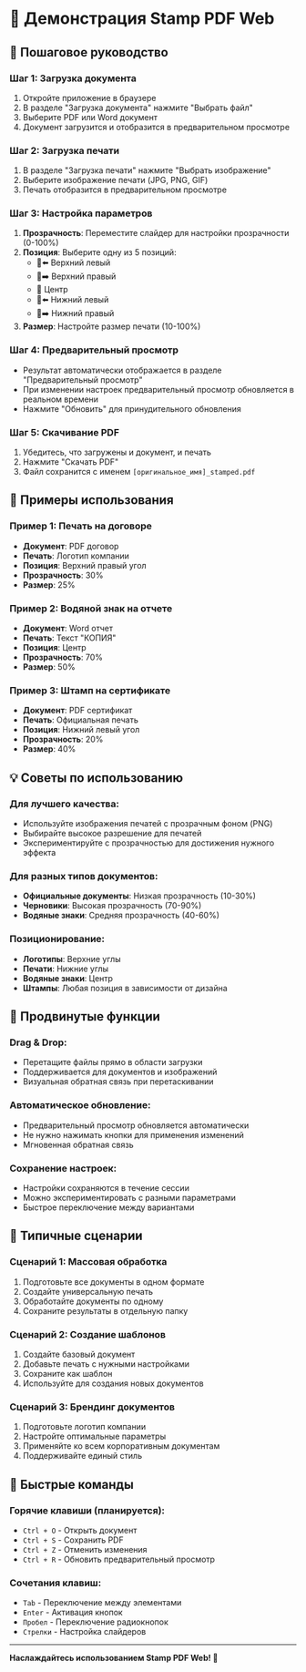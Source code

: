 # 🎯 Демонстрация Stamp PDF Web

## 📖 Пошаговое руководство

### Шаг 1: Загрузка документа
1. Откройте приложение в браузере
2. В разделе "Загрузка документа" нажмите "Выбрать файл"
3. Выберите PDF или Word документ
4. Документ загрузится и отобразится в предварительном просмотре

### Шаг 2: Загрузка печати
1. В разделе "Загрузка печати" нажмите "Выбрать изображение"
2. Выберите изображение печати (JPG, PNG, GIF)
3. Печать отобразится в предварительном просмотре

### Шаг 3: Настройка параметров
1. **Прозрачность**: Переместите слайдер для настройки прозрачности (0-100%)
2. **Позиция**: Выберите одну из 5 позиций:
   - 🔼⬅️ Верхний левый
   - 🔼➡️ Верхний правый
   - 🎯 Центр
   - 🔽⬅️ Нижний левый
   - 🔽➡️ Нижний правый
3. **Размер**: Настройте размер печати (10-100%)

### Шаг 4: Предварительный просмотр
- Результат автоматически отображается в разделе "Предварительный просмотр"
- При изменении настроек предварительный просмотр обновляется в реальном времени
- Нажмите "Обновить" для принудительного обновления

### Шаг 5: Скачивание PDF
1. Убедитесь, что загружены и документ, и печать
2. Нажмите "Скачать PDF"
3. Файл сохранится с именем `[оригинальное_имя]_stamped.pdf`

## 🎨 Примеры использования

### Пример 1: Печать на договоре
- **Документ**: PDF договор
- **Печать**: Логотип компании
- **Позиция**: Верхний правый угол
- **Прозрачность**: 30%
- **Размер**: 25%

### Пример 2: Водяной знак на отчете
- **Документ**: Word отчет
- **Печать**: Текст "КОПИЯ"
- **Позиция**: Центр
- **Прозрачность**: 70%
- **Размер**: 50%

### Пример 3: Штамп на сертификате
- **Документ**: PDF сертификат
- **Печать**: Официальная печать
- **Позиция**: Нижний левый угол
- **Прозрачность**: 20%
- **Размер**: 40%

## 💡 Советы по использованию

### Для лучшего качества:
- Используйте изображения печатей с прозрачным фоном (PNG)
- Выбирайте высокое разрешение для печатей
- Экспериментируйте с прозрачностью для достижения нужного эффекта

### Для разных типов документов:
- **Официальные документы**: Низкая прозрачность (10-30%)
- **Черновики**: Высокая прозрачность (70-90%)
- **Водяные знаки**: Средняя прозрачность (40-60%)

### Позиционирование:
- **Логотипы**: Верхние углы
- **Печати**: Нижние углы
- **Водяные знаки**: Центр
- **Штампы**: Любая позиция в зависимости от дизайна

## 🔧 Продвинутые функции

### Drag & Drop:
- Перетащите файлы прямо в области загрузки
- Поддерживается для документов и изображений
- Визуальная обратная связь при перетаскивании

### Автоматическое обновление:
- Предварительный просмотр обновляется автоматически
- Не нужно нажимать кнопки для применения изменений
- Мгновенная обратная связь

### Сохранение настроек:
- Настройки сохраняются в течение сессии
- Можно экспериментировать с разными параметрами
- Быстрое переключение между вариантами

## 🎯 Типичные сценарии

### Сценарий 1: Массовая обработка
1. Подготовьте все документы в одном формате
2. Создайте универсальную печать
3. Обработайте документы по одному
4. Сохраните результаты в отдельную папку

### Сценарий 2: Создание шаблонов
1. Создайте базовый документ
2. Добавьте печать с нужными настройками
3. Сохраните как шаблон
4. Используйте для создания новых документов

### Сценарий 3: Брендинг документов
1. Подготовьте логотип компании
2. Настройте оптимальные параметры
3. Применяйте ко всем корпоративным документам
4. Поддерживайте единый стиль

## 🚀 Быстрые команды

### Горячие клавиши (планируется):
- `Ctrl + O` - Открыть документ
- `Ctrl + S` - Сохранить PDF
- `Ctrl + Z` - Отменить изменения
- `Ctrl + R` - Обновить предварительный просмотр

### Сочетания клавиш:
- `Tab` - Переключение между элементами
- `Enter` - Активация кнопок
- `Пробел` - Переключение радиокнопок
- `Стрелки` - Настройка слайдеров

---

**Наслаждайтесь использованием Stamp PDF Web! 🎉**